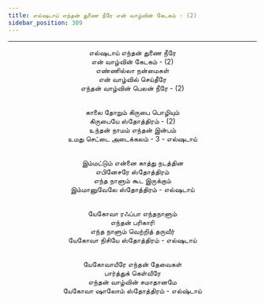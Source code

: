 ```yaml
---
title: எல்ஷடாய் எந்தன் துணை நீரே என் வாழ்வின் கேடகம் - (2)
sidebar_position: 309
---
```


---
<center>
எல்ஷடாய் எந்தன் துணை நீரே<br/>
என் வாழ்வின் கேடகம் - (2)<br/>
எண்ணில்லா நன்மைகள்<br/>
என் வாழ்வில் செய்தீரே<br/>
எந்தன் வாழ்வின் பெலன் நீரே - (2)<br/><br/>

காலை தோறும் கிருபை பொழியும்<br/>
கிருபையே ஸ்தோத்திரம் - (2)<br/>
உந்தன் நாமம் எந்தன் இன்பம்<br/>
உமது செட்டை அடைக்கலம் - 3        - எல்ஷடாய்<br/><br/>

இம்மட்டும் என்னை காத்து நடத்தின<br/>
எபினேசரே ஸ்தோத்திரம்<br/>
எந்த நாளும் கூட இருக்கும்<br/>
இம்மானுவேலே ஸ்தோத்திரம்         - எல்ஷடாய்<br/><br/>

யேகோவா ரஃப்பா எந்தநாளும்<br/>
எந்தன் பரிகாரி<br/>
எந்த நாளும் வெற்றித் தருவீர்<br/>
யேகோவா நிசியே ஸ்தோத்திரம்        - எல்ஷடாய்<br/><br/>

யேகோவாயீரே எந்தன் தேவைகள்<br/>
பார்த்துக் கெள்வீரே<br/>
எந்தன் வாழ்வின் சமாதானமே<br/>
யேகோவா ஷாலோம் ஸ்தோத்திரம்        - எல்ஷ்டாய்
</center>
